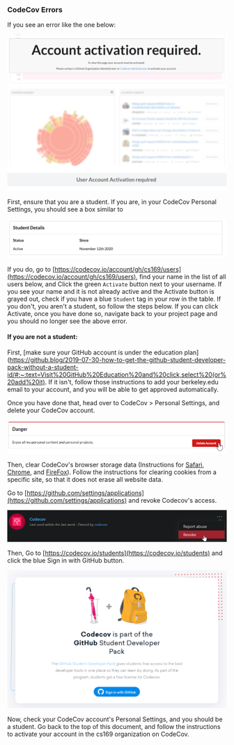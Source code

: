 ### CodeCov Errors

If you see an error like the one below:

![](codecov-activation-error.png)

First, ensure that you are a student. If you are, in your CodeCov Personal Settings, you should see a box similar to

![](student.png)

If you do, go to [https://codecov.io/account/gh/cs169/users](https://codecov.io/account/gh/cs169/users), find your name in the list of all users below, and Click the green `Activate` button next to your username. If you see your name and it is not already active and the Activate button is grayed out, check if you have a blue `Student` tag in your row in the table. If you don't, you aren't a student, so follow the steps below. If you can click Activate, once you have done so, navigate back to your project page and you should no longer see the above error.

#### If you are not a student:

First, [make sure your GitHub account is under the education plan](https://github.blog/2019-07-30-how-to-get-the-github-student-developer-pack-without-a-student-id/#:~:text=Visit%20GitHub%20Education%20and%20click,select%20(or%20add%20it). If it isn't, follow those instructions to add your berkeley.edu email to your account, and you will be able to get approved automatically.

Once you have done that, head over to CodeCov > Personal Settings, and delete your CodeCov account.

![](codecov-delete.png)

Then, clear CodeCov's browser storage data (Instructions for [Safari](https://support.apple.com/guide/safari/manage-cookies-and-website-data-sfri11471/mac), [Chrome](https://support.google.com/chrome/answer/95647), and [FireFox](https://support.mozilla.org/en-US/kb/clear-cookies-and-site-data-firefox)). Follow the instructions for clearing cookies from a specific site, so that it does not erase all website data.

Go to [https://github.com/settings/applications](https://github.com/settings/applications) and revoke Codecov's access.

![](codecov-access-github.png)

Then, Go to [https://codecov.io/students](https://codecov.io/students) and click the blue Sign in with GitHub button.

![](codecov_login.png)

Now, check your CodeCov account's Personal Settings, and you should be a student. Go back to the top of this document, and follow the instructions to activate your account in the cs169 organization on CodeCov.
